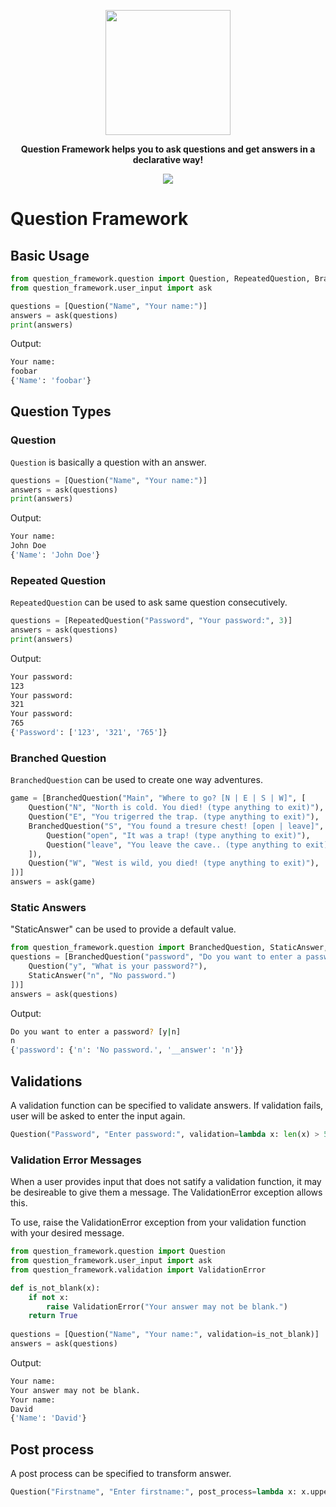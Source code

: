 <p align="center">
  <img height="200px" src="https://raw.githubusercontent.com/dapryor/question-framework/master/assets/logo.png">
</p>
<p align="center">
       <b>Question Framework helps you to ask questions and get answers in a declarative way!</b>
</p>

<p align="center">
  <a href="https://github.com/dapryor/question-framework/blob/master/LICENSE">
    <img src="https://img.shields.io/github/license/dapryor/question-framework.svg">
  </a>
</p>

# Question Framework

## Basic Usage

```python
from question_framework.question import Question, RepeatedQuestion, BranchedQuestion
from question_framework.user_input import ask

questions = [Question("Name", "Your name:")]
answers = ask(questions)
print(answers)
```

Output:
```bash
Your name:
foobar
{'Name': 'foobar'}
```


## Question Types

### Question
`Question` is basically a question with an answer.
```python
questions = [Question("Name", "Your name:")]
answers = ask(questions)
print(answers)
```

Output:
```bash
Your name:
John Doe
{'Name': 'John Doe'}
```

### Repeated Question
`RepeatedQuestion` can be used to ask same question consecutively.

```python
questions = [RepeatedQuestion("Password", "Your password:", 3)]
answers = ask(questions)
print(answers)
```

Output:
```bash
Your password:
123
Your password:
321
Your password:
765
{'Password': ['123', '321', '765']}
```

### Branched Question
`BranchedQuestion` can be used to create one way adventures.

```python
game = [BranchedQuestion("Main", "Where to go? [N | E | S | W]", [
    Question("N", "North is cold. You died! (type anything to exit)"),
    Question("E", "You trigerred the trap. (type anything to exit)"),
    BranchedQuestion("S", "You found a tresure chest! [open | leave]", [
        Question("open", "It was a trap! (type anything to exit)"),
        Question("leave", "You leave the cave.. (type anything to exit)"),
    ]),
    Question("W", "West is wild, you died! (type anything to exit)"),
])]
answers = ask(game)
```

### Static Answers
"StaticAnswer" can be used to provide a default value.

```python
from question_framework.question import BranchedQuestion, StaticAnswer, Question
questions = [BranchedQuestion("password", "Do you want to enter a password? [y|n]", [
    Question("y", "What is your password?"),
    StaticAnswer("n", "No password.")
])]
answers = ask(questions)
```

Output:
```bash
Do you want to enter a password? [y|n]
n
{'password': {'n': 'No password.', '__answer': 'n'}}
```


## Validations

A validation function can be specified to validate answers. If validation fails, user will be asked to enter the input again.
```python
Question("Password", "Enter password:", validation=lambda x: len(x) > 5)
```

### Validation Error Messages

When a user provides input that does not satify a validation function, it may be desireable to give them a message.  The ValidationError exception allows this.

To use, raise the ValidationError exception from your validation function with your desired message.
```python
from question_framework.question import Question
from question_framework.user_input import ask
from question_framework.validation import ValidationError

def is_not_blank(x):
    if not x:
        raise ValidationError("Your answer may not be blank.")
    return True
    
questions = [Question("Name", "Your name:", validation=is_not_blank)]
answers = ask(questions)
```

Output:
```bash
Your name:
Your answer may not be blank.
Your name:
David
{'Name': 'David'}
```

## Post process

A post process can be specified to transform answer.
```python
Question("Firstname", "Enter firstname:", post_process=lambda x: x.upper())
```
